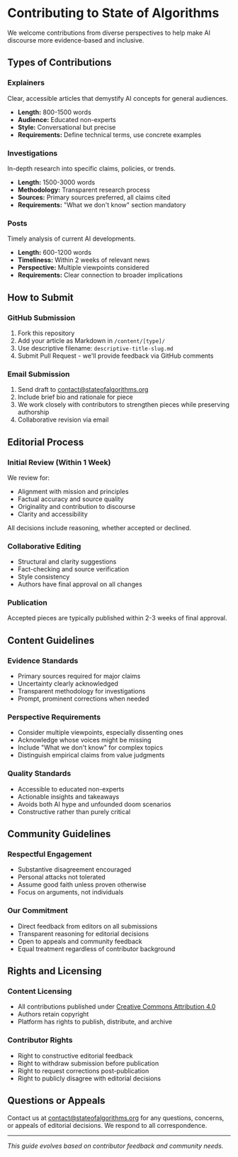 # Contributing to State of Algorithms

We welcome contributions from diverse perspectives to help make AI discourse more evidence-based and inclusive.

## Types of Contributions

### Explainers
Clear, accessible articles that demystify AI concepts for general audiences.
- **Length:** 800-1500 words
- **Audience:** Educated non-experts
- **Style:** Conversational but precise
- **Requirements:** Define technical terms, use concrete examples

### Investigations
In-depth research into specific claims, policies, or trends.
- **Length:** 1500-3000 words
- **Methodology:** Transparent research process
- **Sources:** Primary sources preferred, all claims cited
- **Requirements:** "What we don't know" section mandatory

### Posts
Timely analysis of current AI developments.
- **Length:** 600-1200 words
- **Timeliness:** Within 2 weeks of relevant news
- **Perspective:** Multiple viewpoints considered
- **Requirements:** Clear connection to broader implications

## How to Submit

### GitHub Submission
1. Fork this repository
2. Add your article as Markdown in `/content/[type]/`
3. Use descriptive filename: `descriptive-title-slug.md`
4. Submit Pull Request - we'll provide feedback via GitHub comments

### Email Submission
1. Send draft to contact@stateofalgorithms.org
2. Include brief bio and rationale for piece
3. We work closely with contributors to strengthen pieces while preserving authorship
4. Collaborative revision via email

## Editorial Process

### Initial Review (Within 1 Week)
We review for:
- Alignment with mission and principles
- Factual accuracy and source quality
- Originality and contribution to discourse
- Clarity and accessibility

All decisions include reasoning, whether accepted or declined.

### Collaborative Editing
- Structural and clarity suggestions
- Fact-checking and source verification
- Style consistency
- Authors have final approval on all changes

### Publication
Accepted pieces are typically published within 2-3 weeks of final approval.

## Content Guidelines

### Evidence Standards
- Primary sources required for major claims
- Uncertainty clearly acknowledged
- Transparent methodology for investigations
- Prompt, prominent corrections when needed

### Perspective Requirements
- Consider multiple viewpoints, especially dissenting ones
- Acknowledge whose voices might be missing
- Include "What we don't know" for complex topics
- Distinguish empirical claims from value judgments

### Quality Standards
- Accessible to educated non-experts
- Actionable insights and takeaways
- Avoids both AI hype and unfounded doom scenarios
- Constructive rather than purely critical

## Community Guidelines

### Respectful Engagement
- Substantive disagreement encouraged
- Personal attacks not tolerated
- Assume good faith unless proven otherwise
- Focus on arguments, not individuals

### Our Commitment
- Direct feedback from editors on all submissions
- Transparent reasoning for editorial decisions
- Open to appeals and community feedback
- Equal treatment regardless of contributor background

## Rights and Licensing

### Content Licensing
- All contributions published under [Creative Commons Attribution 4.0](https://creativecommons.org/licenses/by/4.0/)
- Authors retain copyright
- Platform has rights to publish, distribute, and archive

### Contributor Rights
- Right to constructive editorial feedback
- Right to withdraw submission before publication
- Right to request corrections post-publication
- Right to publicly disagree with editorial decisions

## Questions or Appeals

Contact us at contact@stateofalgorithms.org for any questions, concerns, or appeals of editorial decisions. We respond to all correspondence.

---
*This guide evolves based on contributor feedback and community needs.*
